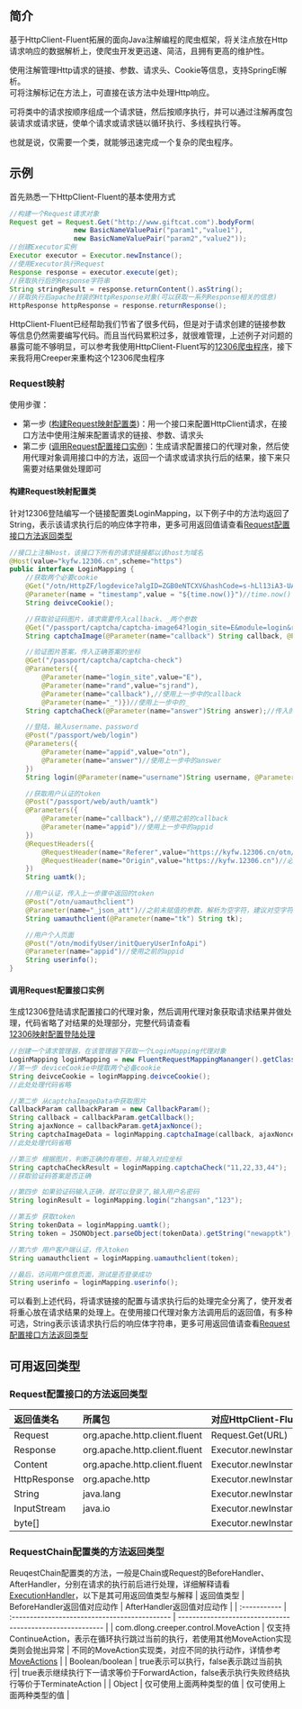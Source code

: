 ## 简介
基于HttpClient-Fluent拓展的面向Java注解编程的爬虫框架，将关注点放在Http请求响应的数据解析上，使爬虫开发更迅速、简洁，且拥有更高的维护性。    

使用注解管理Http请求的链接、参数、请求头、Cookie等信息，支持SpringEl解析。  
可将注解标记在方法上，可直接在该方法中处理Http响应。  

可将类中的请求按顺序组成一个请求链，然后按顺序执行，并可以通过注解再度包装请求或请求链，使单个请求或请求链以循环执行、多线程执行等。

也就是说，仅需要一个类，就能够迅速完成一个复杂的爬虫程序。

## 示例

首先熟悉一下HttpClient-Fluent的基本使用方式

```java
//构建一个Request请求对象
Request get = Request.Get("http://www.giftcat.com").bodyForm(
                new BasicNameValuePair("param1","value1"),
                new BasicNameValuePair("param2","value2"));
//创建Executor实例
Executor executor = Executor.newInstance();
//使用Executor执行Request
Response response = executor.execute(get);
//获取执行后的Response字符串
String stringResult = response.returnContent().asString();
//获取执行后apache封装的HttpResponse对象(可以获取一系列Response相关的信息)
HttpResponse httpResponse = response.returnResponse();
```
HttpClient-Fluent已经帮助我们节省了很多代码，但是对于请求创建的链接参数等信息仍然需要编写代码。而且当代码累积过多，就很难管理，上述例子对问题的暴露可能不够明显，可以参考我使用HttpClient-Fluent写的[12306爬虫程序](https://github.com/davidlon9/creeper/blob/master/src/main/java/demo/traiker/main/fluent/LoginByCode.java)，接下来我将用Creeper来重构这个12306爬虫程序

### Request映射
使用步骤：
- 第一步 ([构建Request映射配置类](#构建Request映射配置类))：用一个接口来配置HttpClient请求，在接口方法中使用注解来配置请求的链接、参数、请求头
- 第二步 ([调用Request配置接口实例](#调用Request配置接口实例))：生成请求配置接口的代理对象，然后使用代理对象调用接口中的方法，返回一个请求或请求执行后的结果，接下来只需要对结果做处理即可
#### 构建Request映射配置类
针对12306登陆编写一个链接配置类LoginMapping，以下例子中的方法均返回了String，表示该请求执行后的响应体字符串，更多可用返回值请查看[Request配置接口方法返回类型](#Request配置接口的方法返回类型)
```java
//接口上注解Host，该接口下所有的请求链接都以该host为域名
@Host(value="kyfw.12306.cn",scheme="https")
public interface LoginMapping {
    //获取两个必要cookie
    @Get("/otn/HttpZF/logdevice?algID=ZGB0eNTCXV&hashCode=s-hLl13iA3-UAXc9O4cfNSsDk203zmJffFi5kG43fxE&FMQw=0&q4f3=zh-CN&VySQ=FGEEJev5tTvG6q3axISQE1DJ36r7gqiH&VPIf=1&custID=133&VEek=unknown&dzuS=0&yD16=0&EOQP=4902a61a235fbb59700072139347967d&jp76=52d67b2a5aa5e031084733d5006cc664&hAqN=Win32&platform=WEB&ks0Q=d22ca0b81584fbea62237b14bd04c866&TeRS=824x1536&tOHY=24xx864x1536&Fvje=i1l1o1s1&q5aJ=-8&wNLf=99115dfb07133750ba677d055874de87&0aew=Mozilla/5.0%20(Windows%20NT%2010.0;%20Win64;%20x64)%20AppleWebKit/537.36%20(KHTML,%20like%20Gecko)%20Chrome/80.0.3987.116%20Safari/537.36&E3gR=4230a15ab4eb447d31ce29cfff1c2961")
    @Parameter(name = "timestamp",value = "${time.now()}")//time.now() 获取当前时间戳
    String deivceCookie();

    //获取验证码图片，请求需要传入callback、_两个参数
    @Get("/passport/captcha/captcha-image64?login_site=E&module=login&rand=sjrand&${time.now()}")//time.now() 获取当前时间戳
    String captchaImage(@Parameter(name="callback") String callback, @Parameter(name="_") String p2);//传入的参数可以被后续调用的方法使用

    //验证图片答案，传入正确答案的坐标
    @Get("/passport/captcha/captcha-check")
    @Parameters({
        @Parameter(name="login_site",value="E"),
        @Parameter(name="rand",value="sjrand"),
        @Parameter(name="callback"),//使用上一步中的callback
        @Parameter(name="_")})//使用上一步中的_
    String captchaCheck(@Parameter(name="answer")String answer);//传入的参数可以被后续调用的方法使用

    //登陆，输入username、password
    @Post("/passport/web/login")
    @Parameters({
        @Parameter(name="appid",value="otn"),
        @Parameter(name="answer")//使用上一步中的answer
    })
    String login(@Parameter(name="username")String username, @Parameter(name="password")String password);

    //获取用户认证的token
    @Post("/passport/web/auth/uamtk")
    @Parameters({
        @Parameter(name="callback"),//使用之前的callback
        @Parameter(name="appid")//使用上一步中的appid
    })
    @RequestHeaders({
        @RequestHeader(name="Referer",value="https://kyfw.12306.cn/otn/passport?redirect=/otn/login/userLogin"),//必需的Header
        @RequestHeader(name="Origin",value="https://kyfw.12306.cn")//必需的Header
    })
    String uamtk();

    //用户认证，传入上一步骤中返回的token
    @Post("/otn/uamauthclient")
    @Parameter(name="_json_att")//之前未赋值的参数，解析为空字符，建议对空字符参数赋值，如 @Parameter(name="_json_att",value = "")
    String uamauthclient(@Parameter(name="tk") String tk);

    //用户个人页面
    @Post("/otn/modifyUser/initQueryUserInfoApi")
    @Parameter(name="appid")//使用之前的appid
    String userinfo();
}
```

#### 调用Request配置接口实例
生成12306登陆请求配置接口的代理对象，然后调用代理对象获取请求结果并做处理，代码省略了对结果的处理部分，完整代码请查看  
[12306映射配置登陆处理](https://github.com/davidlon9/creeper/blob/master/src/main/java/demo/traiker/main/fluent/LoginHandle.java)
```java
//创建一个请求管理器，在该管理器下获取一个LoginMapping代理对象
LoginMapping loginMapping = new FluentRequestMappingMananger().getClassProxy(LoginMapping.class);
//第一步 deviceCookie中提取两个必备cookie
String deivceCookie = loginMapping.deivceCookie();
//此处处理代码省略

//第二步 从captchaImageData中获取图片
CallbackParam callbackParam = new CallbackParam();
String callback = callbackParam.getCallback();
String ajaxNonce = callbackParam.getAjaxNonce();
String captchaImageData = loginMapping.captchaImage(callback, ajaxNonce);
//此处处理代码省略

//第三步 根据图片，判断正确的有哪些，并输入对应坐标
String captchaCheckResult = loginMapping.captchaCheck("11,22,33,44");
//获取验证码答案是否正确

//第四步 如果验证码输入正确，就可以登录了,输入用户名密码
String loginResult = loginMapping.login("zhangsan","123");

//第五步 获取token
String tokenData = loginMapping.uamtk();
String token = JSONObject.parseObject(tokenData).getString("newapptk");

//第六步 用户客户端认证，传入token
String uamauthclient = loginMapping.uamauthclient(token);

//最后，访问用户信息页面，测试是否登录成功
String userinfo = loginMapping.userinfo();
```
可以看到上述代码，将请求链接的配置与请求执行后的处理完全分离了，使开发者将重心放在请求结果的处理上。在使用接口代理对象方法调用后的返回值，有多种可选，String表示该请求执行后的响应体字符串，更多可用返回值请查看[Request配置接口方法返回类型](#Request配置接口的方法返回类型)

## 可用返回类型
  
### Request配置接口的方法返回类型

| 返回值类名   | 所属包                        |对应HttpClient-Fluent的获取方式                                               | 
| :----------- | :---------------------------- | :-------------------------------------------------------------------------- |
| Request      | org.apache.http.client.fluent | Request.Get(URL)                                                            |
| Response     | org.apache.http.client.fluent | Executor.newInstance().execute(Request.Get(URL));                           |
| Content      | org.apache.http.client.fluent | Executor.newInstance().execute(Request.Get(URL)).returnContent()            |
| HttpResponse | org.apache.http               | Executor.newInstance().execute(Request.Get(URL)).returnResponse()           |
| String       | java.lang                     | Executor.newInstance().execute(Request.Get(URL)).returnContent().asString() |
| InputStream  | java.io                       | Executor.newInstance().execute(Request.Get(URL)).returnContent().asStream() |
| byte[]       |                               | Executor.newInstance().execute(Request.Get(URL)).returnContent().asBytes()  |

### RequestChain配置类的方法返回类型

ReuqestChain配置类的方法，一般是Chain或Request的BeforeHandler、AfterHandler，分别在请求的执行前后进行处理，详细解释请看[ExecutionHandler](#ExecutionHandler)，以下是其可用返回值类型与解释
| 返回值类型   | BeforeHandler返回值对应动作 | AfterHandler返回值对应动作 |
| :----------- | :-------------------------------------------- | --------------------------------------------------------- |
| com.dlong.creeper.control.MoveAction | 仅支持ContinueAction，表示在循环执行跳过当前的执行，若使用其他MoveAction实现类则会抛出异常 | 不同的MoveAction实现类，对应不同的执行动作，详情参考[MoveActions](#MoveActions) | 
| Boolean/boolean                      | true表示可以执行，false表示跳过当前执行| true表示继续执行下一请求等价于ForwardAction，false表示执行失败终结执行等价于TerminateAction |
| Object                               | 仅可使用上面两种类型的值 | 仅可使用上面两种类型的值 |

